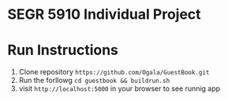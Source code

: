 # SEGR 5910 Individual Project

# Run Instructions

1. Clone repository `https://github.com/Ogala/GuestBook.git`
2. Run the forllowg `cd guestbook && buildrun.sh`
3. visit `http://localhost:5000` in your browser to see runnig app
